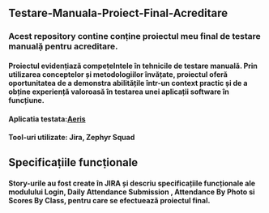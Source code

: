 ## Testare-Manuala-Proiect-Final-Acreditare

### Acest repository contine conṭine proiectul meu final de testare manualặ pentru acreditare.
#### Proiectul evidenṭiazӑ compeṭelntele în tehnicile de testare manualӑ. Prin utilizarea conceptelor și metodologiilor învățate, proiectul oferă oportunitatea de a demonstra abilitățile într-un context practic și de a obține experiență valoroasă în testarea unei aplicații software în funcțiune.
#### Aplicatia testata:[Aeris](https://demo.aeries.net/aeries/Login.aspx?demo=True&user=admin&pwd=admin)
#### Tool-uri utilizate: Jira, Zephyr Squad

## Specificaṭiile funcṭionale
#### Story-urile au fost create în JIRA și descriu specificațiile funcționale ale modulului Login, Daily Attendance Submission , Attendance By Photo si Scores By Class, pentru care se efectuează proiectul final.

